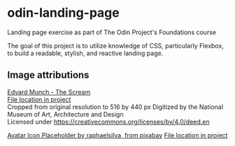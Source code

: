 # odin-landing-page
Landing page exercise as part of The Odin Project's Foundations course

The goal of this project is to utilize knowledge of CSS, particularly Flexbox, to build a readable, stylish, and reactive landing page.



## Image attributions
[Edvard Munch - The Scream](https://www.nasjonalmuseet.no//en/collection/object/NG.M.00939)  
[File location in project](./img/Edvard-Munch-The-Scream.jpg)  
Cropped from original resolution to 516 by 440 px
Digitized by the National Museum of Art, Architecture and Design  
Licensed under https://creativecommons.org/licenses/by/4.0/deed.en



[Avatar Icon Placeholder by raphaelsilva, from pixabay](https://pixabay.com/vectors/avatar-icon-placeholder-profile-3814049/)
[File location in project](./img/avatar-3814049.svg)